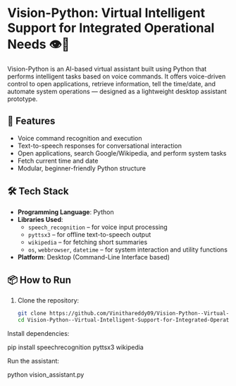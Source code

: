 # Vision-Python: Virtual Intelligent Support for Integrated Operational Needs 👁️🤖

Vision-Python is an AI-based virtual assistant built using Python that performs intelligent tasks based on voice commands. It offers voice-driven control to open applications, retrieve information, tell the time/date, and automate system operations — designed as a lightweight desktop assistant prototype.

## 🚀 Features

- Voice command recognition and execution
- Text-to-speech responses for conversational interaction
- Open applications, search Google/Wikipedia, and perform system tasks
- Fetch current time and date
- Modular, beginner-friendly Python structure

## 🛠 Tech Stack

- **Programming Language**: Python
- **Libraries Used**:
  - `speech_recognition` – for voice input processing
  - `pyttsx3` – for offline text-to-speech output
  - `wikipedia` – for fetching short summaries
  - `os`, `webbrowser`, `datetime` – for system interaction and utility functions
- **Platform**: Desktop (Command-Line Interface based)

## 📦 How to Run

1. Clone the repository:
   ```bash
   git clone https://github.com/Vinithareddy09/Vision-Python--Virtual-Intelligent-Support-for-Integrated-Operational-Needs.git
   cd Vision-Python--Virtual-Intelligent-Support-for-Integrated-Operational-Needs
   
Install dependencies:

pip install speechrecognition pyttsx3 wikipedia

Run the assistant:

python vision_assistant.py
